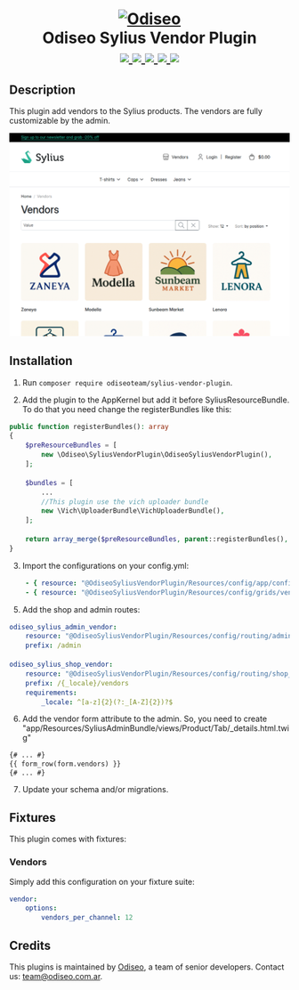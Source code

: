 <h1 align="center">
    <a href="https://odiseo.com.ar/" target="_blank" title="Odiseo">
        <img src="https://github.com/odiseoteam/SyliusVendorPlugin/blob/master/logo_odiseo.png" alt="Odiseo" width="200px" />
    </a>
    <br />
    Odiseo Sylius Vendor Plugin
    <br />
    <a href="https://packagist.org/packages/odiseoteam/sylius-vendor-plugin" title="License" target="_blank">
        <img src="https://img.shields.io/packagist/l/odiseoteam/sylius-vendor-plugin.svg" />
    </a>
    <a href="https://packagist.org/packages/odiseoteam/sylius-vendor-plugin" title="Version" target="_blank">
        <img src="https://img.shields.io/packagist/v/odiseoteam/sylius-vendor-plugin.svg" />
    </a>
    <a href="http://travis-ci.org/odiseoteam/SyliusVendorPlugin" title="Build status" target="_blank">
        <img src="https://img.shields.io/travis/odiseoteam/SyliusVendorPlugin/master.svg" />
    </a>
    <a href="https://scrutinizer-ci.com/g/odiseoteam/SyliusVendorPlugin/" title="Scrutinizer" target="_blank">
        <img src="https://img.shields.io/scrutinizer/g/odiseoteam/SyliusVendorPlugin.svg" />
    </a>
    <a href="https://packagist.org/packages/odiseoteam/sylius-vendor-plugin" title="Total Downloads" target="_blank">
        <img src="https://poser.pugx.org/odiseoteam/sylius-vendor-plugin/downloads" />
    </a>
</h1>

## Description

This plugin add vendors to the Sylius products. The vendors are fully customizable by the admin.

<img src="https://github.com/odiseoteam/SyliusVendorPlugin/blob/master/screenshot_1.png" alt="Vendors admin">

## Installation

1. Run `composer require odiseoteam/sylius-vendor-plugin`.

2. Add the plugin to the AppKernel but add it before SyliusResourceBundle. To do that you need change the registerBundles like this:

```php
public function registerBundles(): array
{
    $preResourceBundles = [
        new \Odiseo\SyliusVendorPlugin\OdiseoSyliusVendorPlugin(),
    ];

    $bundles = [
        ...
        //This plugin use the vich uploader bundle
        new \Vich\UploaderBundle\VichUploaderBundle(),
    ];

    return array_merge($preResourceBundles, parent::registerBundles(), $bundles);
}
```
 
3. Import the configurations on your config.yml:
 
```yml
    - { resource: "@OdiseoSyliusVendorPlugin/Resources/config/app/config.yml" }
    - { resource: "@OdiseoSyliusVendorPlugin/Resources/config/grids/vendor.yml" }
```

5. Add the shop and admin routes:

```yml
odiseo_sylius_admin_vendor:
    resource: "@OdiseoSyliusVendorPlugin/Resources/config/routing/admin_vendor.yml"
    prefix: /admin

odiseo_sylius_shop_vendor:
    resource: "@OdiseoSyliusVendorPlugin/Resources/config/routing/shop_vendor.yml"
    prefix: /{_locale}/vendors
    requirements:
        _locale: ^[a-z]{2}(?:_[A-Z]{2})?$
```

6. Add the vendor form attribute to the admin. So, you need to create "app/Resources/SyliusAdminBundle/views/Product/Tab/_details.html.twig"

```twig
{# ... #}
{{ form_row(form.vendors) }}
{# ... #}
```

7. Update your schema and/or migrations.

## Fixtures

This plugin comes with fixtures:

### Vendors

Simply add this configuration on your fixture suite:

```yml
vendor:
    options:
        vendors_per_channel: 12
```

## Credits

This plugins is maintained by <a href="https://odiseo.com.ar">Odiseo</a>, a team of senior developers. Contact us: <a href="mailto:team@odiseo.com.ar">team@odiseo.com.ar</a>.
